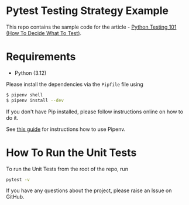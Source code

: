 # Pytest Testing Strategy Example
This repo contains the sample code for the article - [Python Testing 101 (How To Decide What To Test)](https://pytest-with-eric.com/introduction/python-testing-strategy/).

# Requirements
* Python (3.12)

Please install the dependencies via the `Pipfile` file using 
```bash
$ pipenv shell  
$ pipenv install --dev
```
If you don't have Pip installed, please follow instructions online on how to do it.

See [this guide](https://realpython.com/pipenv-guide/) for instructions how to use Pipenv.

# How To Run the Unit Tests
To run the Unit Tests from the root of the repo, run
```bash
pytest -v
```

If you have any questions about the project, please raise an Issue on GitHub. 

